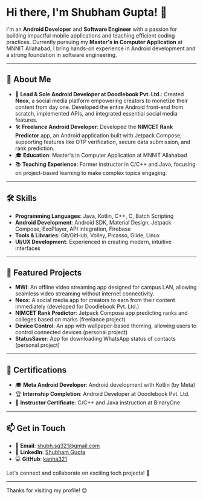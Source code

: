 # Hi there, I'm Shubham Gupta! 👋

I'm an **Android Developer** and **Software Engineer** with a passion for building impactful mobile applications and teaching efficient coding practices. Currently pursuing my **Master's in Computer Application** at MNNIT Allahabad, I bring hands-on experience in Android development and a strong foundation in software engineering.

---

## 🌟 About Me

- 💼 **Lead & Sole Android Developer at Doodlebook Pvt. Ltd.**: Created **Neox**, a social media platform empowering creators to monetize their content from day one. Developed the entire Android front-end from scratch, implemented APIs, and integrated essential social media features.
- 🛠 **Freelance Android Developer**: Developed the **NIMCET Rank Predictor** app, an Android application built with Jetpack Compose, supporting features like OTP verification, secure data submission, and rank prediction.
- 🎓 **Education**: Master's in Computer Application at MNNIT Allahabad
- 📚 **Teaching Experience**: Former instructor in C/C++ and Java, focusing on project-based learning to make complex topics engaging.

---

## 🛠 Skills

- **Programming Languages**: Java, Kotlin, C++, C, Batch Scripting
- **Android Development**: Android SDK, Material Design, Jetpack Compose, ExoPlayer, API integration, Firebase
- **Tools & Libraries**: Git/GitHub, Volley, Picasso, Glide, Linux
- **UI/UX Development**: Experienced in creating modern, intuitive interfaces

---

## 🚀 Featured Projects

- **MWI**: An offline video streaming app designed for campus LAN, allowing seamless video streaming without internet connectivity.
- **Neox**: A social media app for creators to earn from their content immediately (developed for Doodlebook Pvt. Ltd.)
- **NIMCET Rank Predictor**: Jetpack Compose app predicting ranks and colleges based on marks (freelance project)
- **Device Control**: An app with wallpaper-based theming, allowing users to control connected devices (personal project)
- **StatusSaver**: App for downloading WhatsApp status of contacts (personal project)

---

## 📄 Certifications

- 🎓 **Meta Android Developer**: Android development with Kotlin (by Meta)
- 🏆 **Internship Completion**: Android Developer at Doodlebook Pvt. Ltd.
- 📜 **Instructor Certificate**: C/C++ and Java instruction at BinaryOne

---

## 📫 Get in Touch

- 📧 **Email**: shubh.sg321@gmail.com
- 💼 **LinkedIn**: [Shubham Gupta](https://www.linkedin.com/in/shubham-gupta-593787219)
- 💻 **GitHub**: [kanha321](https://github.com/kanha321)

Let's connect and collaborate on exciting tech projects! 🚀

---

Thanks for visiting my profile! 😊
